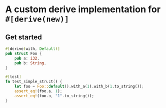 # A custom derive implementation for `#[derive(new)]`

## Get started
```rust
#[derive(with, Default)]
pub struct Foo {
    pub a: i32,
    pub b: String,
}

#[test]
fn test_simple_struct() {
    let foo = Foo::default().with_a(1).with_b(1.to_string());
    assert_eq!(foo.a, 1);
    assert_eq!(foo.b, "1".to_string());
}
```